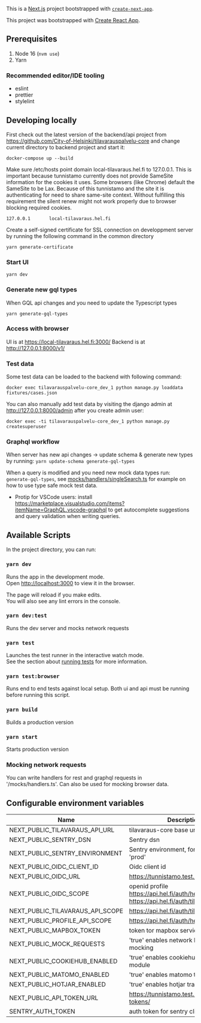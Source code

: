 This is a [Next.js](https://nextjs.org/) project bootstrapped with [`create-next-app`](https://github.com/vercel/next.js/tree/canary/packages/create-next-app).

This project was bootstrapped with [Create React App](https://github.com/facebook/create-react-app).

## Prerequisites

1. Node 16 (`nvm use`)
1. Yarn

### Recommended editor/IDE tooling

- eslint
- prettier
- stylelint

## Developing locally

First check out the latest version of the backend/api project from https://github.com/City-of-Helsinki/tilavarauspalvelu-core and change current directory to backend project and start it:

```
docker-compose up --build
```

Make sure /etc/hosts point domain local-tilavaraus.hel.fi to 127.0.0.1. This is important because tunnistamo currently does not provide SameSite information for the cookies it uses. Some browsers (like Chrome) default the SameSite to be Lax. Because of this tunnistamo and the site it is authenticating for need to share same-site context. Without fulfilling this requirement the silent renew might not work properly due to browser blocking required cookies.

```
127.0.0.1       local-tilavaraus.hel.fi
```

Create a self-signed certificate for SSL connection on developpment server by running the following command in the common directory

```
yarn generate-certificate
```

### Start UI

```
yarn dev
```

### Generate new gql types

When GQL api changes and you need to update the Typescript types

```
yarn generate-gql-types
```

### Access with browser

UI is at https://local-tilavaraus.hel.fi:3000/
Backend is at http://127.0.0.1:8000/v1/

### Test data

Some test data can be loaded to the backend with following command:

```
docker exec tilavarauspalvelu-core_dev_1 python manage.py loaddata fixtures/cases.json
```

You can also manually add test data by visiting the django admin at http://127.0.0.1:8000/admin after you create admin user:

```
docker exec -ti tilavarauspalvelu-core_dev_1 python manage.py createsuperuser
```

### Graphql workflow

When server has new api changes -> update schema & generate new types by running: `yarn update-schema generate-gql-types`

When a query is modified and you need new mock data types run: `generate-gql-types`, see [mocks/handlers/singleSearch.ts](mocks/handlers/singleSearch.ts) for example on how to use type safe mock test data.

- Protip for VSCode users: install https://marketplace.visualstudio.com/items?itemName=GraphQL.vscode-graphql to get autocomplete suggestions and query validation when writing queries.

## Available Scripts

In the project directory, you can run:

### `yarn dev`

Runs the app in the development mode.\
Open [http://localhost:3000](http://localhost:3000) to view it in the browser.

The page will reload if you make edits.\
You will also see any lint errors in the console.

### `yarn dev:test`

Runs the dev server and mocks network requests

### `yarn test`

Launches the test runner in the interactive watch mode.\
See the section about [running tests](https://facebook.github.io/create-react-app/docs/running-tests) for more information.

### `yarn test:browser`

Runs end to end tests against local setup. Both ui and api must be running before running this script.

### `yarn build`

Builds a production version

### `yarn start`

Starts production version

### Mocking network requests

You can write handlers for rest and graphql requests in '/mocks/handlers.ts'. Can also be used for mocking browser data.

## Configurable environment variables

| Name                             | Description                                                                                     |
| -------------------------------- | ----------------------------------------------------------------------------------------------- |
| NEXT_PUBLIC_TILAVARAUS_API_URL   | tilavaraus-core base url                                                                        |
| NEXT_PUBLIC_SENTRY_DSN           | Sentry dsn                                                                                      |
| NEXT_PUBLIC_SENTRY_ENVIRONMENT   | Sentry environment, for example 'test', 'prod'                                                  |
| NEXT_PUBLIC_OIDC_CLIENT_ID       | Oidc client id                                                                                  |
| NEXT_PUBLIC_OIDC_URL             | https://tunnistamo.test.hel.ninja/openid                                                        |
| NEXT_PUBLIC_OIDC_SCOPE           | openid profile https://api.hel.fi/auth/helsinkiprofile https://api.hel.fi/auth/tilavarausapidev |
| NEXT_PUBLIC_TILAVARAUS_API_SCOPE | https://api.hel.fi/auth/tilavarausapidev                                                        |
| NEXT_PUBLIC_PROFILE_API_SCOPE    | https://api.hel.fi/auth/helsinkiprofile                                                         |
| NEXT_PUBLIC_MAPBOX_TOKEN         | token tor mapbox service                                                                        |
| NEXT_PUBLIC_MOCK_REQUESTS        | 'true' enables network level request mocking                                                    |
| NEXT_PUBLIC_COOKIEHUB_ENABLED    | 'true' enables cookiehub consent module                                                         |
| NEXT_PUBLIC_MATOMO_ENABLED       | 'true' enables matomo tracking                                                                  |
| NEXT_PUBLIC_HOTJAR_ENABLED       | 'true' enables hotjar tracking                                                                  |
| NEXT_PUBLIC_API_TOKEN_URL        | https://tunnistamo.test.hel.ninja/api-tokens/                                                   |
| SENTRY_AUTH_TOKEN                | auth token for sentry cli                                                                       |
